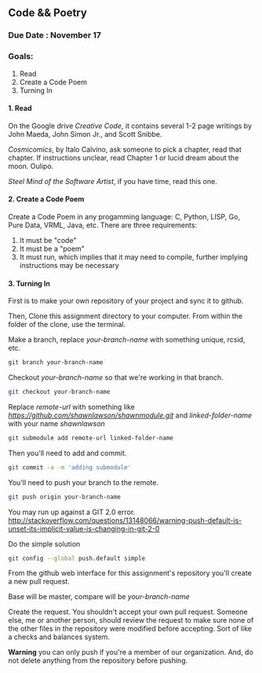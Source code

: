 ## Code && Poetry

### Due Date : November 17

### Goals:

1. Read
2. Create a Code Poem
3. Turning In

#### 1. Read
On the Google drive 
_Creative Code_, it contains several 1-2 page writings by John Maeda, John Simon Jr., and Scott Snibbe. 

_Cosmicomics_, by Italo Calvino, ask someone to pick a chapter, read that chapter. If instructions unclear, read Chapter 1 or lucid dream about the moon. Oulipo.  

_Steel Mind of the Software Artist_, if you have time, read this one. 

#### 2. Create a Code Poem
Create a Code Poem in any progamming language: C, Python, LISP, Go, Pure Data, VRML, Java, etc. There are three requirements:

1. It must be "code"
2. It must be a "poem"
3. It must run, which implies that it may need to compile, further implying instructions may be necessary

#### 3. Turning In
First is to make your own repository of your project and sync it to github. 

Then, Clone this assignment directory to your computer. From within the folder of the clone, use the terminal. 

Make a branch, replace _your-branch-name_ with something unique, rcsid, etc.

```bash
git branch your-branch-name
```
Checkout _your-branch-name_ so that we're working in that branch.

```bash
git checkout your-branch-name
```

Replace _remote-url_ with something like _https://github.com/shawnlawson/shawnmodule.git_ and _linked-folder-name_ with your name _shawnlawson_

```bash
git submodule add remote-url linked-folder-name
```

Then you'll need to add and commit.

```bash
git commit -a -m 'adding submodule'
```

You'll need to push your branch to the remote.

```bash
git push origin your-branch-name
```
You may run up against a GIT 2.0 error. 
http://stackoverflow.com/questions/13148066/warning-push-default-is-unset-its-implicit-value-is-changing-in-git-2-0

Do the simple solution

```bash
git config --global push.default simple
```
From the github web interface for this assignment's repository you'll create a new pull request.

Base will be master, compare will be _your-branch-name_

Create the request. You shouldn't accept your own pull request. Someone else, me or another person, should review the request to make sure none of the other files in the repository were modified before accepting. Sort of like a checks and balances system. 

__Warning__ you can only push if you're a member of our organization. And, do not delete anything from the repository before pushing.

